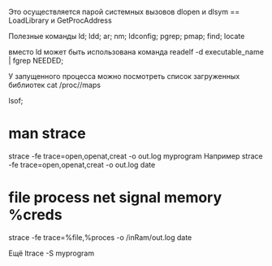 
Это осуществляется парой системных вызовов dlopen и dlsym  == LoadLibrary и GetProcAddress


Полезные команды
ld; ldd; ar; nm; ldconfig; pgrep; pmap;
find; locate

вместо ld может быть использована команда
readelf -d executable_name | fgrep NEEDED;

У запущенного процесса можно посмотреть список загруженных библиотек
cat /proc/<PID>/maps

lsof;

# man strace
strace -fe trace=open,openat,creat -o out.log myprogram
Например
strace -fe trace=open,openat,creat -o out.log date

# file process net signal memory %creds
strace -fe trace=%file,%proces -o /inRam/out.log date

Ещё
ltrace -S myprogram
